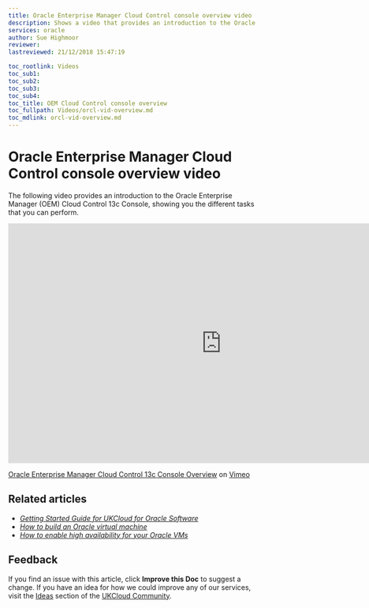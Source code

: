 ```yaml
---
title: Oracle Enterprise Manager Cloud Control console overview video | UKCloud Ltd
description: Shows a video that provides an introduction to the Oracle Enterprise Manager (OEM) Cloud Control 13c Console
services: oracle
author: Sue Highmoor
reviewer:
lastreviewed: 21/12/2018 15:47:19

toc_rootlink: Videos
toc_sub1: 
toc_sub2:
toc_sub3:
toc_sub4:
toc_title: OEM Cloud Control console overview
toc_fullpath: Videos/orcl-vid-overview.md
toc_mdlink: orcl-vid-overview.md
---
```


# Oracle Enterprise Manager Cloud Control console overview video

The following video provides an introduction to the Oracle Enterprise Manager (OEM) Cloud Control 13c Console, showing you the different tasks that you can perform.

<iframe src="https://player.vimeo.com/video/307495809" width="864" height="486" frameborder="0" webkitallowfullscreen mozallowfullscreen allowfullscreen></iframe>

[Oracle Enterprise Manager Cloud Control 13c Console Overview](https://vimeo.com/307495809) on [Vimeo](https://vimeo.com/ukcloud)

## Related articles

- [*Getting Started Guide for UKCloud for Oracle Software*](orcl-gs.md)
- [*How to build an Oracle virtual machine*](orcl-how-build-vm.md)
- [*How to enable high availability for your Oracle VMs*](orcl-how-enable-ha.md)

## Feedback

If you find an issue with this article, click **Improve this Doc** to suggest a change. If you have an idea for how we could improve any of our services, visit the [Ideas](https://community.ukcloud.com/ideas) section of the [UKCloud Community](https://community.ukcloud.com).
